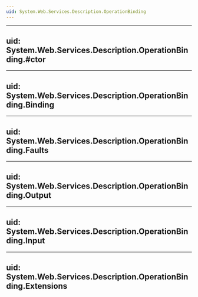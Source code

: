 ```yaml
---
uid: System.Web.Services.Description.OperationBinding
---
```


---
uid: System.Web.Services.Description.OperationBinding.#ctor
---

---
uid: System.Web.Services.Description.OperationBinding.Binding
---

---
uid: System.Web.Services.Description.OperationBinding.Faults
---

---
uid: System.Web.Services.Description.OperationBinding.Output
---

---
uid: System.Web.Services.Description.OperationBinding.Input
---

---
uid: System.Web.Services.Description.OperationBinding.Extensions
---
